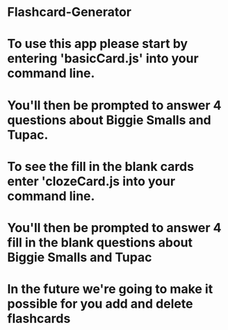 # Flashcard-Generator
# To use this app please start by entering 'basicCard.js' into your command line. 
# You'll then be prompted to answer 4 questions about Biggie Smalls and Tupac. 
# To see the fill in the blank cards enter 'clozeCard.js into your command line.
# You'll then be prompted to answer 4 fill in the blank questions about Biggie Smalls and Tupac

# In the future we're going to make it possible for you add and delete flashcards